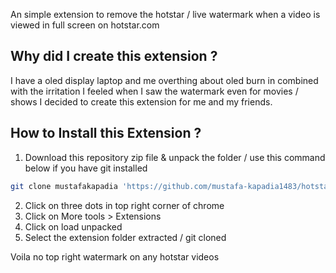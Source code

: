 An simple extension to remove the hotstar / live watermark when a video is viewed in full screen on hotstar.com

## Why did I create this extension ?

I have a oled display laptop and me overthing about oled burn in combined with the irritation I feeled when I saw the watermark even for movies / shows I decided to create this extension for me and my friends.

## How to Install this Extension ?

1. Download this repository zip file & unpack the folder / use this command below if you have git installed

```bash
git clone mustafakapadia 'https://github.com/mustafa-kapadia1483/hotstar-watermark-remover'
```

2. Click on three dots in top right corner of chrome
3. Click on More tools > Extensions
4. Click on load unpacked
5. Select the extension folder extracted / git cloned

Voila no top right watermark on any hotstar videos
